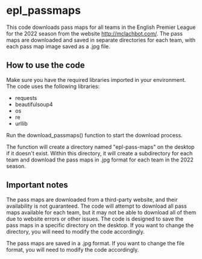 # epl_passmaps

This code downloads pass maps for all teams in the English Premier League for the 2022 season from the website http://mclachbot.com/. The pass maps are downloaded and saved in separate directories for each team, with each pass map image saved as a .jpg file.

## How to use the code
Make sure you have the required libraries imported in your environment. The code uses the following libraries:

- requests
- beautifulsoup4
- os
- re
- urllib

Run the download_passmaps() function to start the download process.

The function will create a directory named "epl-pass-maps" on the desktop if it doesn't exist. Within this directory, it will create a subdirectory for each team and download the pass maps in .jpg format for each team in the 2022 season.

## Important notes
The pass maps are downloaded from a third-party website, and their availability is not guaranteed. The code will attempt to download all pass maps available for each team, but it may not be able to download all of them due to website errors or other issues.
The code is designed to save the pass maps in a specific directory on the desktop. If you want to change the directory, you will need to modify the code accordingly.

The pass maps are saved in a .jpg format. If you want to change the file format, you will need to modify the code accordingly.
